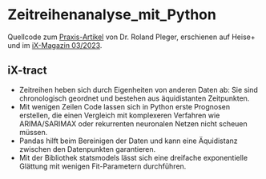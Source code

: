 # Zeitreihenanalyse_mit_Python

Quellcode zum [Praxis-Artikel](https://www.heise.de/select/ix/2023/3/2224207041417494987) von Dr. Roland Pleger, erschienen auf Heise+ und im [iX-Magazin 03/2023](https://www.heise.de/select/ix/2023/3).

## iX-tract
- Zeitreihen heben sich durch Eigenheiten von anderen Daten ab: Sie sind chronologisch geordnet und bestehen aus äquidistanten Zeitpunkten.
- Mit wenigen Zeilen Code lassen sich in Python erste Prognosen erstellen, die einen Vergleich mit komplexeren Verfahren wie ARIMA/SARIMAX oder rekurrenten neuronalen Netzen nicht scheuen müssen.
- Pandas hilft beim Bereinigen der Daten und kann eine Äquidistanz zwischen den Datenpunkten garantieren.
- Mit der Bibliothek statsmodels lässt sich eine dreifache exponentielle Glättung mit wenigen Fit-Parametern durchführen.
